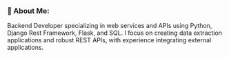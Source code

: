 ### 💫 About Me:
Backend Developer specializing in web services and APIs using Python, Django Rest Framework, Flask, and SQL. I focus on creating data extraction applications and robust REST APIs, with experience integrating external applications.

